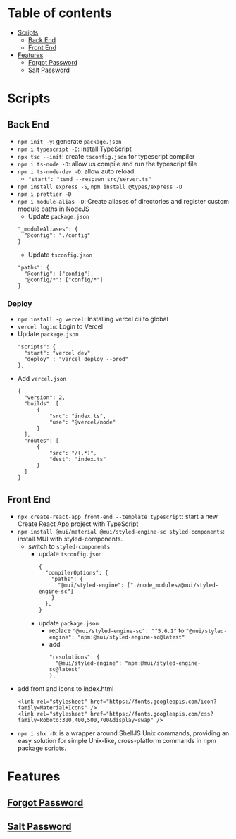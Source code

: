 # Table of contents

- [Scripts](#scripts)
  - [Back End](#back-end)
  - [Front End](#front-end)
- [Features](#features)
  - [Forgot Password](#forgot-password)
  - [Salt Password](/back-end/docs/salt-password.md)

# Scripts

## Back End

- `npm init -y`: generate `package.json`
- `npm i typescript -D`: install TypeScript
- `npx tsc --init`: create `tsconfig.json` for typescript compiler
- `npm i ts-node -D`: allow us compile and run the typescript file
- `npm i ts-node-dev -D`: allow auto reload
  - `"start": "tsnd --respawn src/server.ts"`
- `npm install express -S`, `npm install @types/express -D`
- `npm i prettier -D`
- `npm i module-alias -D`: Create aliases of directories and register custom module paths in NodeJS
  - Update `package.json`
  ```
  "_moduleAliases": {
    "@config": "./config"
  }
  ```
  - Update `tsconfig.json`
  ```
  "paths": {
    "@config": ["config"],
    "@config/*": ["config/*"]
  }
  ```

### Deploy

- `npm install -g vercel`: Installing vercel cli to global
- `vercel login`: Login to Vercel
- Update `package.json`
  ```
  "scripts": {
    "start": "vercel dev",
    "deploy" : "vercel deploy --prod"
  },
  ```
- Add `vercel.json`
  ```
  {
    "version": 2,
    "builds": [
        {
            "src": "index.ts",
            "use": "@vercel/node"
        }
    ],
    "routes": [
        {
            "src": "/(.*)",
            "dest": "index.ts"
        }
    ]
  }
  ```

## Front End

- `npx create-react-app front-end --template typescript`: start a new Create React App project with TypeScript
- `npm install @mui/material @mui/styled-engine-sc styled-components`: install MUI with styled-components.
  - switch to `styled-components`
    - update `tsconfig.json`
      ```
      {
        "compilerOptions": {
          "paths": {
            "@mui/styled-engine": ["./node_modules/@mui/styled-engine-sc"]
          }
        },
      }
      ```
    - update `package.json`
      - replace `"@mui/styled-engine-sc": "^5.6.1"` to `"@mui/styled-engine": "npm:@mui/styled-engine-sc@latest"`
      - add
        ```
        "resolutions": {
          "@mui/styled-engine": "npm:@mui/styled-engine-sc@latest"
        },
        ```
- add front and icons to index.html
  ```
  <link rel="stylesheet" href="https://fonts.googleapis.com/icon?family=Material+Icons" />
  <link rel="stylesheet" href="https://fonts.googleapis.com/css?family=Roboto:300,400,500,700&display=swap" />
  ```
- `npm i shx -D`: is a wrapper around ShellJS Unix commands, providing an easy solution for simple Unix-like, cross-platform commands in npm package scripts.

# Features

## [Forgot Password](https://www.notion.so/nhat-quang/Forgot-Password-2eb55da1b8d64a2985f85e17c2cf0ea4)
## [Salt Password](/back-end/docs/salt-password.md)
